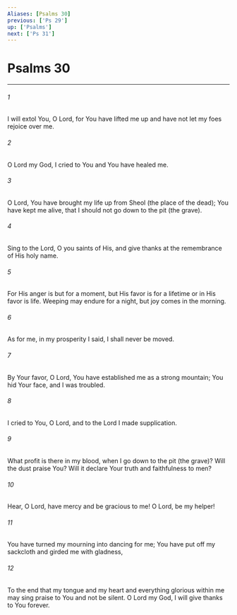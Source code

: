```yaml
---
Aliases: [Psalms 30]
previous: ['Ps 29']
up: ['Psalms']
next: ['Ps 31']
---
```

# Psalms 30

***














###### 1 






I will extol You, O Lord, for You have lifted me up and have not let my foes rejoice over me. 













###### 2 






O Lord my God, I cried to You and You have healed me. 













###### 3 






O Lord, You have brought my life up from Sheol (the place of the dead); You have kept me alive, that I should not go down to the pit (the grave). 













###### 4 






Sing to the Lord, O you saints of His, and give thanks at the remembrance of His holy name. 













###### 5 






For His anger is but for a moment, but His favor is for a lifetime or in His favor is life. Weeping may endure for a night, but joy comes in the morning. 













###### 6 






As for me, in my prosperity I said, I shall never be moved. 













###### 7 






By Your favor, O Lord, You have established me as a strong mountain; You hid Your face, and I was troubled. 













###### 8 






I cried to You, O Lord, and to the Lord I made supplication. 













###### 9 






What profit is there in my blood, when I go down to the pit (the grave)? Will the dust praise You? Will it declare Your truth and faithfulness to men? 













###### 10 






Hear, O Lord, have mercy and be gracious to me! O Lord, be my helper! 













###### 11 






You have turned my mourning into dancing for me; You have put off my sackcloth and girded me with gladness, 













###### 12 






To the end that my tongue and my heart and everything glorious within me may sing praise to You and not be silent. O Lord my God, I will give thanks to You forever.
